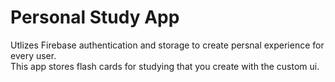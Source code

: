 # Personal Study App

Utlizes Firebase authentication and storage to create persnal experience for every user. \
This app stores flash cards for studying that you create with the custom ui.
